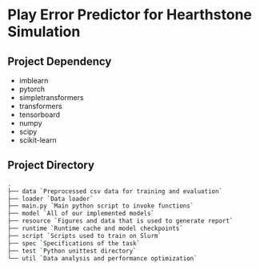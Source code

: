 # Play Error Predictor for Hearthstone Simulation

## Project Dependency
- imblearn
- pytorch
- simpletransformers
- transformers
- tensorboard
- numpy
- scipy
- scikit-learn

## Project Directory

```bash
.
├── data `Preprocessed csv data for training and evaluation`
├── loader `Data loader`
├── main.py `Main python script to invoke functions`
├── model `All of our implemented models`
├── resource `Figures and data that is used to generate report`
├── runtime `Runtime cache and model checkpoints`
├── script `Scripts used to train on Slurm`
├── spec `Specifications of the task`
├── test `Python unittest directory`
└── util `Data analysis and performance optimization`
```